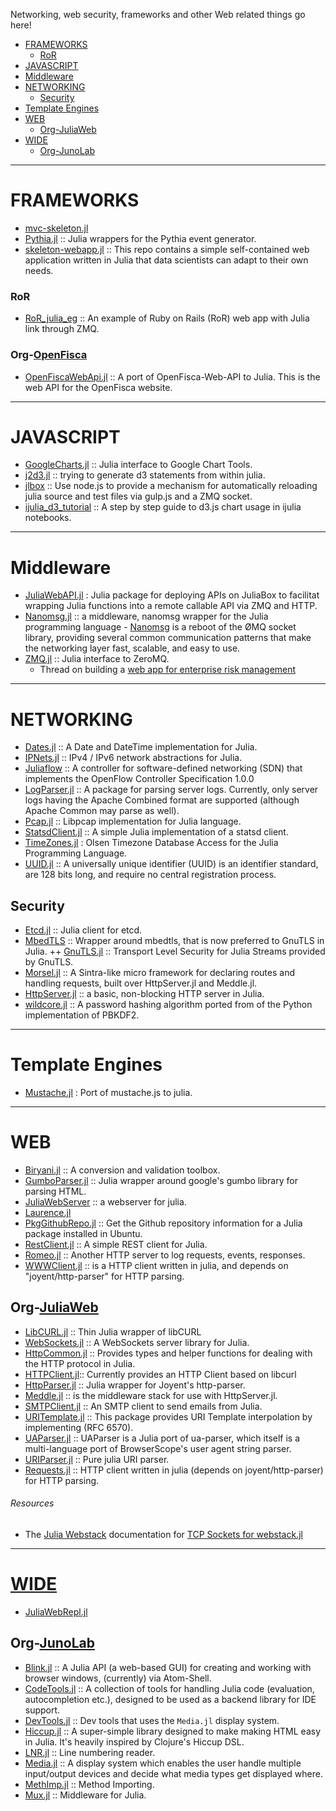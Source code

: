 Networking, web security, frameworks and other Web related things go here!

+ [FRAMEWORKS](#frameworks)
   * [RoR](#ror)
+ [JAVASCRIPT](#javascript)
+ [Middleware](#middleware)
+ [NETWORKING](#networking)
   + [Security](#security)
+ [Template Engines](#template-engines)
+ [WEB](#web)
   + [Org-JuliaWeb](org-juliaweb)
+ [WIDE](#wide)
   + [Org-JunoLab](#org-junolab)

----

# FRAMEWORKS
+ [mvc-skeleton.jl](https://github.com/halla/mvc-skeleton.jl)
+ [Pythia.jl](https://github.com/Keno/Pythia.jl) :: Julia wrappers for the Pythia event generator. 
+ [skeleton-webapp.jl](https://bitbucket.org/jocklawrie/skeleton-webapp.jl) :: This repo contains a simple self-contained web application written in Julia that data scientists can adapt to their own needs.


### RoR
+ [RoR_julia_eg](https://github.com/Ken-B/RoR_julia_eg) :: An example of Ruby on Rails (RoR) web app with Julia link through ZMQ.

### Org-[OpenFisca](https://github.com/openfisca/)
+ [OpenFiscaWebApi.jl](https://github.com/openfisca/OpenFiscaWebApi.jl) :: A port of OpenFisca-Web-API to Julia. This is the web API for the OpenFisca website.

----

# JAVASCRIPT
+ [GoogleCharts.jl](https://github.com/jverzani/GoogleCharts.jl) :: Julia interface to Google Chart Tools.
+ [j2d3.jl](https://github.com/fredo-dedup/j2d3.jl) :: trying to generate d3 statements from within julia.
+ [jlbox](https://github.com/compressed/jlbox) :: Use node.js to provide a mechanism for automatically reloading julia source and test files via gulp.js and a ZMQ socket. 
+ [ijulia_d3_tutorial](https://github.com/cgroll/ijulia_d3_tutorial) :: A step by step guide to d3.js chart usage in ijulia notebooks.

----

# Middleware
+ [JuliaWebAPI.jl](https://github.com/tanmaykm/JuliaWebAPI.jl) : Julia package for deploying APIs on JuliaBox to facilitat wrapping Julia functions into a remote callable API via ZMQ and HTTP.
+ [Nanomsg.jl](https://github.com/quinnj/Nanomsg.jl) :: a middleware, nanomsg wrapper for the Julia programming language - [Nanomsg](http://nanomsg.org) is a reboot of the ØMQ socket library, providing several common communication patterns that make the networking layer fast, scalable, and easy to use. 
+ [ZMQ.jl](https://github.com/JuliaLang/ZMQ.jl) :: Julia interface to ZeroMQ.
   + Thread on building a [web app for enterprise risk management](https://groups.google.com/forum/#!topic/julia-users/umHiBwVLQ4g)

----

# NETWORKING
+ [Dates.jl](https://github.com/quinnj/Dates.jl) :: A Date and DateTime implementation for Julia.
+ [IPNets.jl](https://github.com/sbromberger/IPNets.jl) :: IPv4 / IPv6 network abstractions for Julia. 
+ [Juliaflow](https://github.com/pchronz/juliaflow) :: A controller for software-defined networking (SDN) that implements the OpenFlow Controller Specification 1.0.0
+ [LogParser.jl](https://github.com/randyzwitch/LogParser.jl) :: A package for parsing server logs. Currently, only server logs having the Apache Combined format are supported (although Apache Common may parse as well).
+ [Pcap.jl](https://github.com/cycloidgamma/Pcap.jl) :: Libpcap implementation for Julia language.
+ [StatsdClient.jl](https://github.com/forio/StatsdClient.jl) :: A simple Julia implementation of a statsd client.
+ [TimeZones.jl](https://github.com/quinnj/TimeZones.jl) : Olsen Timezone Database Access for the Julia Programming Language.
+ [UUID.jl](https://github.com/forio/UUID.jl) :: A universally unique identifier (UUID) is an identifier standard, are 128 bits long, and require no central registration process.

## Security
+ [Etcd.jl](https://github.com/rened/Etcd.jl) :: Julia client for etcd.
+ [MbedTLS](https://github.com/JuliaWeb/MbedTLS.jl) :: Wrapper around mbedtls, that is now preferred to GnuTLS in Julia.
++ [GnuTLS.jl](https://github.com/JuliaWeb/GnuTLS.jl) :: Transport Level Security for Julia Streams provided by GnuTLS.
+ [Morsel.jl](https://github.com/JuliaLang/Morsel.jl) :: A Sintra-like micro framework for declaring routes and handling requests, built over HttpServer.jl and Meddle.jl.
+ [HttpServer.jl](https://github.com/JuliaLang/HttpServer.jl) :: a basic, non-blocking HTTP server in Julia.
+ [wildcore.jl](https://github.com/codr4life/wildcore.jl/blob/master/pbkdf2.jl) :: A password hashing algorithm ported from of the Python implementation of PBKDF2.

----
   
# Template Engines
+ [Mustache.jl](https://github.com/jverzani/Mustache.jl) : Port of mustache.js to julia.

----

# WEB
+ [Biryani.jl](https://github.com/eraviart/Biryani.jl) :: A conversion and validation toolbox.
+ [GumboParser.jl](https://github.com/porterjamesj/Gumbo.jl) :: Julia wrapper around google's gumbo library for parsing HTML.
+ [JuliaWebServer](https://github.com/chzyer/JuliaWebServer) :: a webserver for julia.
+ [Laurence.jl](https://github.com/mneudert/Laurence.jl)
+ [PkgGithubRepo.jl](https://github.com/thiruk/PkgGithubRepo.jl) :: Get the Github repository information for a Julia package installed in Ubuntu.
+ [RestClient.jl](https://github.com/analyzere/RestClient.jl) :: A simple REST client for Julia.
+ [Romeo.jl](https://github.com/mneudert/Romeo.jl) :: Another HTTP server to log requests, events, responses.
+ [WWWClient.jl](https://github.com/loladiro/WWWClient.jl) :: is a HTTP client written in julia, and depends on "joyent/http-parser" for HTTP parsing. 

## Org-[JuliaWeb](https://github.com/JuliaWeb)
+ [LibCURL.jl](https://github.com/JuliaWeb/LibCURL.jl) :: Thin Julia wrapper of libCURL
+ [WebSockets.jl](https://github.com/JuliaWeb/WebSockets.jl) :: A WebSockets server library for Julia.
+ [HttpCommon.jl](https://github.com/JuliaWeb/HttpCommon.jl) :: Provides types and helper functions for dealing with the HTTP protocol in Julia.
+ [HTTPClient.jl](https://github.com/JuliaWeb/HTTPClient.jl):: Currently provides an HTTP Client based on libcurl
+ [HttpParser.jl](https://github.com/JuliaWeb/HttpParser.jl) :: Julia wrapper for Joyent's http-parser.
+ [Meddle.jl](https://github.com/JuliaWeb/Meddle.jl) :: is the middleware stack for use with HttpServer.jl.
+ [SMTPClient.jl](https://github.com/JuliaWeb/SMTPClient.jl) :: An SMTP client to send emails from Julia.
+ [URITemplate.jl](https://github.com/JuliaWeb/URITemplate.jl) :: This package provides URI Template interpolation by implementing (RFC 6570).
+ [UAParser.jl](https://github.com/JuliaWeb/UAParser.jl) :: UAParser is a Julia port of ua-parser, which itself is a multi-language port of BrowserScope's user agent string parser.
+ [URIParser.jl](https://github.com/JuliaWeb/URIParser.jl) :: Pure julia URI parser.
+ [Requests.jl](https://github.com/JuliaWeb/Requests.jl) :: HTTP client written in julia (depends on joyent/http-parser) for HTTP parsing. 

###### Resources
+ The [Julia Webstack](http://juliawebstack.org) documentation for [TCP Sockets for webstack.jl](http://blog.leahhanson.us/using-tcp-sockets-in-julia.html)

----

# [WIDE](https://en.wikipedia.org/wiki/Web_integrated_development_environment)
+ [JuliaWebRepl.jl](https://github.com/vtjnash/JuliaWebRepl.jl)

## Org-[JunoLab](https://github.com/JunoLab/)
+ [Blink.jl](https://github.com/JunoLab/Blink.jl) :: A Julia API (a web-based GUI) for creating and working with browser windows, (currently) via Atom-Shell.
+ [CodeTools.jl](https://github.com/JunoLab/CodeTools.jl) :: A collection of tools for handling Julia code (evaluation, autocompletion etc.), designed to be used as a backend library for IDE support.
+ [DevTools.jl](https://github.com/JunoLab/DevTools.jl) :: Dev tools that uses the `Media.jl` display system.
+ [Hiccup.jl](https://github.com/JunoLab/Hiccup.jl) :: A super-simple library designed to make making HTML easy in Julia. It's heavily inspired by Clojure's Hiccup DSL.
+ [LNR.jl](https://github.com/JunoLab/LNR.jl) :: Line numbering reader.
+ [Media.jl](https://github.com/JunoLab/Media.jl) :: A display system which enables the user handle multiple input/output devices and decide what media types get displayed where.
+ [MethImp.jl](https://github.com/JunoLab/MethImp.jl) :: Method Importing.
+ [Mux.jl](https://github.com/JunoLab/Mux.jl) :: Middleware for Julia.

